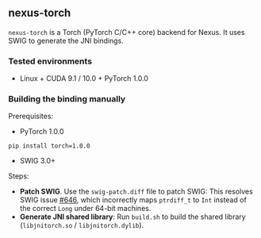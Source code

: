## nexus-torch
`nexus-torch` is a Torch (PyTorch C/C++ core) backend for Nexus. It uses SWIG to generate the JNI bindings.

### Tested environments

 - Linux + CUDA 9.1 / 10.0 + PyTorch 1.0.0


### Building the binding manually

Prerequisites:
 - PyTorch 1.0.0
 ```
 pip install torch=1.0.0
 ```
 - SWIG 3.0+

Steps:
 - **Patch SWIG**. Use the `swig-patch.diff` file to patch SWIG: This resolves SWIG issue [#646](https://github.com/swig/swig/issues/646), which incorrectly maps `ptrdiff_t` to `Int` instead of the correct `Long` under 64-bit machines.
 - **Generate JNI shared library**: Run `build.sh` to build the shared library (`libjnitorch.so` / `libjnitorch.dylib`).
 
